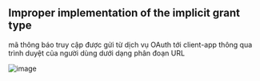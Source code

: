 ## Improper implementation of the implicit grant type
mã thông báo truy cập được gửi từ dịch vụ OAuth tới client-app thông qua trình duyệt của người dùng dưới dạng phân đoạn URL

![image](https://user-images.githubusercontent.com/76999751/132097080-a6850084-cda3-4734-96d9-7b241b71e2d6.png)

